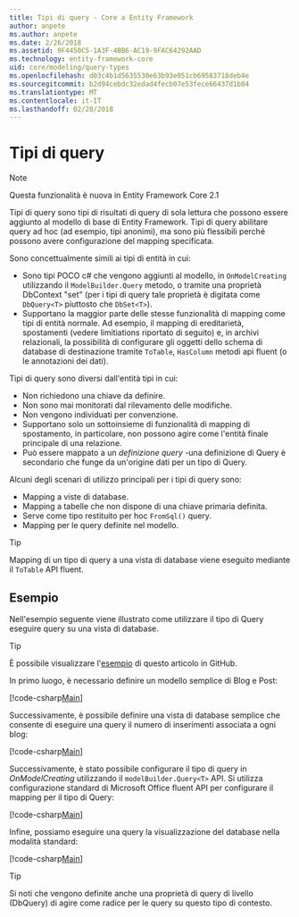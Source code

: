 ```yaml
---
title: Tipi di query - Core a Entity Framework
author: anpete
ms.author: anpete
ms.date: 2/26/2018
ms.assetid: 9F4450C5-1A3F-4BB6-AC19-9FAC64292AAD
ms.technology: entity-framework-core
uid: core/modeling/query-types
ms.openlocfilehash: d03c4b1d5635530e63b93e051cb69583718deb4e
ms.sourcegitcommit: b2d94cebdc32edad4fecb07e53fece66437d1b04
ms.translationtype: MT
ms.contentlocale: it-IT
ms.lasthandoff: 02/28/2018
---
```

# <a name="query-types"></a>Tipi di query
> [!NOTE]
> Questa funzionalità è nuova in Entity Framework Core 2.1

Tipi di query sono tipi di risultati di query di sola lettura che possono essere aggiunto al modello di base di Entity Framework. Tipi di query abilitare query ad hoc (ad esempio, tipi anonimi), ma sono più flessibili perché possono avere configurazione del mapping specificata.

Sono concettualmente simili ai tipi di entità in cui:

- Sono tipi POCO c# che vengono aggiunti al modello, in ```OnModelCreating``` utilizzando il ```ModelBuilder.Query``` metodo, o tramite una proprietà DbContext "set" (per i tipi di query tale proprietà è digitata come ```DbQuery<T>``` piuttosto che ```DbSet<T>```).
- Supportano la maggior parte delle stesse funzionalità di mapping come tipi di entità normale. Ad esempio, il mapping di ereditarietà, spostamenti (vedere limitiations riportato di seguito) e, in archivi relazionali, la possibilità di configurare gli oggetti dello schema di database di destinazione tramite ```ToTable```, ```HasColumn``` metodi api fluent (o le annotazioni dei dati).

Tipi di query sono diversi dall'entità tipi in cui:

- Non richiedono una chiave da definire.
- Non sono mai monitorati dal rilevamento delle modifiche.
- Non vengono individuati per convenzione.
- Supportano solo un sottoinsieme di funzionalità di mapping di spostamento, in particolare, non possono agire come l'entità finale principale di una relazione.
- Può essere mappato a un _definizione query_ -una definizione di Query è secondario che funge da un'origine dati per un tipo di Query.

Alcuni degli scenari di utilizzo principali per i tipi di query sono:

- Mapping a viste di database.
- Mapping a tabelle che non dispone di una chiave primaria definita.
- Serve come tipo restituito per hoc ```FromSql()``` query.
- Mapping per le query definite nel modello.

> [!TIP]
> Mapping di un tipo di query a una vista di database viene eseguito mediante il ```ToTable``` API fluent.

## <a name="example"></a>Esempio

Nell'esempio seguente viene illustrato come utilizzare il tipo di Query eseguire query su una vista di database.

> [!TIP]
> È possibile visualizzare l'[esempio](https://github.com/aspnet/EntityFrameworkCore/tree/dev/samples/QueryTypes) di questo articolo in GitHub.

In primo luogo, è necessario definire un modello semplice di Blog e Post:

[!code-csharp[Main](../../../efcore-dev/samples/QueryTypes/Program.cs#Entities)]

Successivamente, è possibile definire una vista di database semplice che consente di eseguire una query il numero di inserimenti associata a ogni blog:

[!code-csharp[Main](../../../efcore-dev/samples/QueryTypes/Program.cs#View)]

Successivamente, è stato possibile configurare il tipo di query in _OnModelCreating_ utilizzando il ```modelBuilder.Query<T>``` API.
Si utilizza configurazione standard di Microsoft Office fluent API per configurare il mapping per il tipo di Query:

[!code-csharp[Main](../../../efcore-dev/samples/QueryTypes/Program.cs#Configuration)]

Infine, possiamo eseguire una query la visualizzazione del database nella modalità standard:

[!code-csharp[Main](../../../efcore-dev/samples/QueryTypes/Program.cs#Query)]

> [!TIP]
> Si noti che vengono definite anche una proprietà di query di livello (DbQuery) di agire come radice per le query su questo tipo di contesto.
